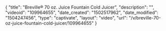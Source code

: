 {
    "title": "Breville&reg; 70 oz. Juice Fountain Cold Juicer",
    "description": "",
    "videoid": "109964655",
    "date_created": "1502517962",
    "date_modified": "1504247456",
    "type": "captivate",
    "layout": "video",
    "url": "\/v\/breville-70-oz-juice-fountain-cold-juicer\/109964655"
}
